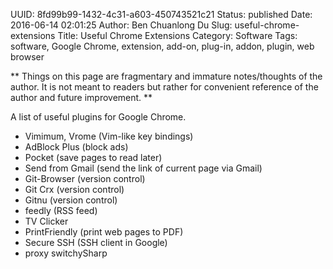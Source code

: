 UUID: 8fd99b99-1432-4c31-a603-450743521c21
Status: published
Date: 2016-06-14 02:01:25
Author: Ben Chuanlong Du
Slug: useful-chrome-extensions
Title: Useful Chrome Extensions
Category: Software
Tags: software, Google Chrome, extension, add-on, plug-in, addon, plugin, web browser

**
Things on this page are
fragmentary and immature notes/thoughts of the author.
It is not meant to readers
but rather for convenient reference of the author and future improvement.
**

A list of useful plugins for Google Chrome.

- Vimimum, Vrome (Vim-like key bindings)
- AdBlock Plus (block ads)
- Pocket (save pages to read later)
- Send from Gmail (send the link of current page via Gmail)
- Git-Browser (version control)
- Git Crx (version control)
- Gitnu (version control)
- feedly (RSS feed)
- TV Clicker
- PrintFriendly (print web pages to PDF)
- Secure SSH (SSH client in Google)
- proxy switchySharp 
